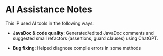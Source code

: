 # AI Assistance Notes

This iP used AI tools in the following ways:

- **JavaDoc & code quality**: Generated/edited JavaDoc comments and suggested small refactors
  (assertions, guard clauses) using ChatGPT.

- **Bug fixing**: Helped diagnose compile errors in some methods

